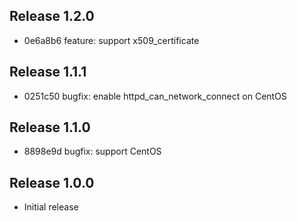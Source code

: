 ## Release 1.2.0

* 0e6a8b6 feature: support x509_certificate

## Release 1.1.1

* 0251c50 bugfix: enable httpd_can_network_connect on CentOS

## Release 1.1.0

* 8898e9d bugfix: support CentOS

## Release 1.0.0

* Initial release
